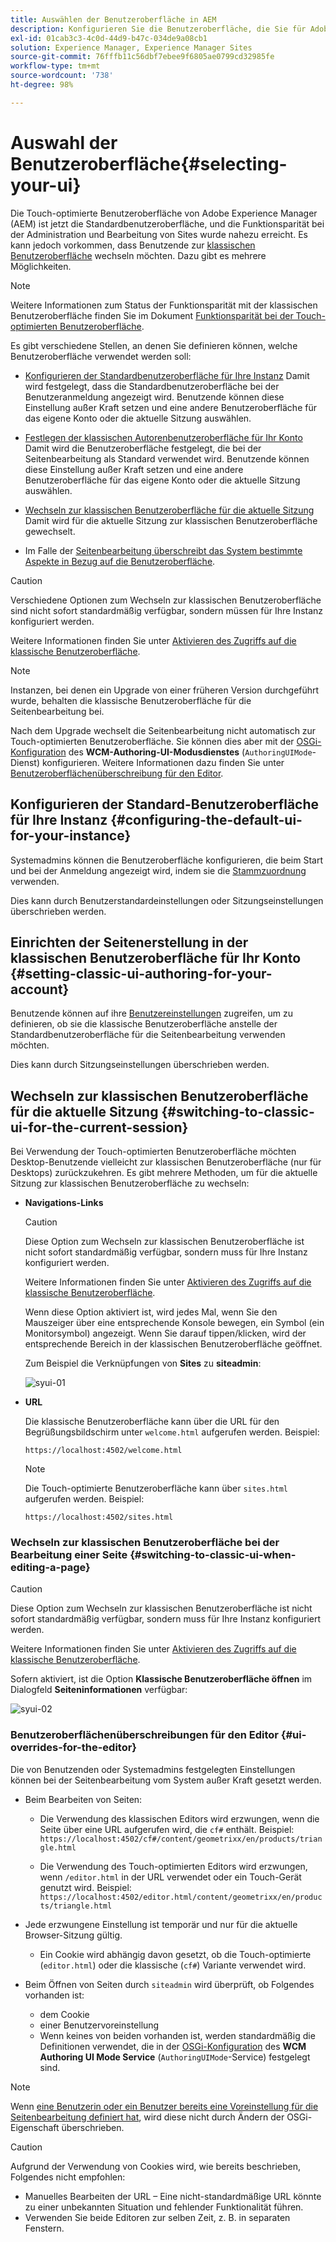 ```yaml
---
title: Auswählen der Benutzeroberfläche in AEM
description: Konfigurieren Sie die Benutzeroberfläche, die Sie für Adobe Experience Manager 6.5 verwenden.
exl-id: 01cab3c3-4c0d-44d9-b47c-034de9a08cb1
solution: Experience Manager, Experience Manager Sites
source-git-commit: 76fffb11c56dbf7ebee9f6805ae0799cd32985fe
workflow-type: tm+mt
source-wordcount: '738'
ht-degree: 98%

---
```


# Auswahl der Benutzeroberfläche{#selecting-your-ui}

Die Touch-optimierte Benutzeroberfläche von Adobe Experience Manager (AEM) ist jetzt die Standardbenutzeroberfläche, und die Funktionsparität bei der Administration und Bearbeitung von Sites wurde nahezu erreicht. Es kann jedoch vorkommen, dass Benutzende zur [klassischen Benutzeroberfläche](/help/sites-classic-ui-authoring/classicui.md) wechseln möchten. Dazu gibt es mehrere Möglichkeiten.

>[!NOTE]
>
>Weitere Informationen zum Status der Funktionsparität mit der klassischen Benutzeroberfläche finden Sie im Dokument [Funktionsparität bei der Touch-optimierten Benutzeroberfläche](/help/release-notes/touch-ui-features-status.md).

Es gibt verschiedene Stellen, an denen Sie definieren können, welche Benutzeroberfläche verwendet werden soll:

* [Konfigurieren der Standardbenutzeroberfläche für Ihre Instanz](#configuring-the-default-ui-for-your-instance)
Damit wird festgelegt, dass die Standardbenutzeroberfläche bei der Benutzeranmeldung angezeigt wird. Benutzende können diese Einstellung außer Kraft setzen und eine andere Benutzeroberfläche für das eigene Konto oder die aktuelle Sitzung auswählen.

* [Festlegen der klassischen Autorenbenutzeroberfläche für Ihr Konto](/help/sites-authoring/select-ui.md#setting-classic-ui-authoring-for-your-account)
Damit wird die Benutzeroberfläche festgelegt, die bei der Seitenbearbeitung als Standard verwendet wird. Benutzende können diese Einstellung außer Kraft setzen und eine andere Benutzeroberfläche für das eigene Konto oder die aktuelle Sitzung auswählen.

* [Wechseln zur klassischen Benutzeroberfläche für die aktuelle Sitzung](#switching-to-classic-ui-for-the-current-session)
Damit wird für die aktuelle Sitzung zur klassischen Benutzeroberfläche gewechselt.

* Im Falle der [Seitenbearbeitung überschreibt das System bestimmte Aspekte in Bezug auf die Benutzeroberfläche](#ui-overrides-for-the-editor).

>[!CAUTION]
>
>Verschiedene Optionen zum Wechseln zur klassischen Benutzeroberfläche sind nicht sofort standardmäßig verfügbar, sondern müssen für Ihre Instanz konfiguriert werden.
>
>Weitere Informationen finden Sie unter [Aktivieren des Zugriffs auf die klassische Benutzeroberfläche](/help/sites-administering/enable-classic-ui.md).

>[!NOTE]
>
>Instanzen, bei denen ein Upgrade von einer früheren Version durchgeführt wurde, behalten die klassische Benutzeroberfläche für die Seitenbearbeitung bei.
>
>Nach dem Upgrade wechselt die Seitenbearbeitung nicht automatisch zur Touch-optimierten Benutzeroberfläche. Sie können dies aber mit der [OSGi-Konfiguration](/help/sites-deploying/configuring-osgi.md) des **WCM-Authoring-UI-Modusdienstes** (`AuthoringUIMode`-Dienst) konfigurieren. Weitere Informationen dazu finden Sie unter [Benutzeroberflächenüberschreibung für den Editor](#ui-overrides-for-the-editor).

## Konfigurieren der Standard-Benutzeroberfläche für Ihre Instanz {#configuring-the-default-ui-for-your-instance}

Systemadmins können die Benutzeroberfläche konfigurieren, die beim Start und bei der Anmeldung angezeigt wird, indem sie die [Stammzuordnung](/help/sites-deploying/osgi-configuration-settings.md#daycqrootmapping) verwenden.

Dies kann durch Benutzerstandardeinstellungen oder Sitzungseinstellungen überschrieben werden.

## Einrichten der Seitenerstellung in der klassischen Benutzeroberfläche für Ihr Konto {#setting-classic-ui-authoring-for-your-account}

Benutzende können auf ihre [Benutzereinstellungen](/help/sites-authoring/user-properties.md#userpreferences) zugreifen, um zu definieren, ob sie die klassische Benutzeroberfläche anstelle der Standardbenutzeroberfläche für die Seitenbearbeitung verwenden möchten.

Dies kann durch Sitzungseinstellungen überschrieben werden.

## Wechseln zur klassischen Benutzeroberfläche für die aktuelle Sitzung {#switching-to-classic-ui-for-the-current-session}

Bei Verwendung der Touch-optimierten Benutzeroberfläche möchten Desktop-Benutzende vielleicht zur klassischen Benutzeroberfläche (nur für Desktops) zurückzukehren. Es gibt mehrere Methoden, um für die aktuelle Sitzung zur klassischen Benutzeroberfläche zu wechseln:

* **Navigations-Links**

  >[!CAUTION]
  >
  >Diese Option zum Wechseln zur klassischen Benutzeroberfläche ist nicht sofort standardmäßig verfügbar, sondern muss für Ihre Instanz konfiguriert werden.
  >
  >
  >Weitere Informationen finden Sie unter [Aktivieren des Zugriffs auf die klassische Benutzeroberfläche](/help/sites-administering/enable-classic-ui.md).

  Wenn diese Option aktiviert ist, wird jedes Mal, wenn Sie den Mauszeiger über eine entsprechende Konsole bewegen, ein Symbol (ein Monitorsymbol) angezeigt. Wenn Sie darauf tippen/klicken, wird der entsprechende Bereich in der klassischen Benutzeroberfläche geöffnet.

  Zum Beispiel die Verknüpfungen von **Sites** zu **siteadmin**: 

  ![syui-01](assets/syui-01.png)

* **URL**

  Die klassische Benutzeroberfläche kann über die URL für den Begrüßungsbildschirm unter `welcome.html` aufgerufen werden. Beispiel:

  `https://localhost:4502/welcome.html`

  >[!NOTE]
  >
  >Die Touch-optimierte Benutzeroberfläche kann über `sites.html` aufgerufen werden. Beispiel:
  >
  >
  >`https://localhost:4502/sites.html`

### Wechseln zur klassischen Benutzeroberfläche bei der Bearbeitung einer Seite {#switching-to-classic-ui-when-editing-a-page}

>[!CAUTION]
>
>Diese Option zum Wechseln zur klassischen Benutzeroberfläche ist nicht sofort standardmäßig verfügbar, sondern muss für Ihre Instanz konfiguriert werden.
>
>Weitere Informationen finden Sie unter [Aktivieren des Zugriffs auf die klassische Benutzeroberfläche](/help/sites-administering/enable-classic-ui.md).

Sofern aktiviert, ist die Option **Klassische Benutzeroberfläche öffnen** im Dialogfeld **Seiteninformationen** verfügbar: 

![syui-02](assets/syui-02.png)

### Benutzeroberflächenüberschreibungen für den Editor {#ui-overrides-for-the-editor}

Die von Benutzenden oder Systemadmins festgelegten Einstellungen können bei der Seitenbearbeitung vom System außer Kraft gesetzt werden.

* Beim Bearbeiten von Seiten:

   * Die Verwendung des klassischen Editors wird erzwungen, wenn die Seite über eine URL aufgerufen wird, die `cf#` enthält. Beispiel:
     `https://localhost:4502/cf#/content/geometrixx/en/products/triangle.html`

   * Die Verwendung des Touch-optimierten Editors wird erzwungen, wenn `/editor.html` in der URL verwendet oder ein Touch-Gerät genutzt wird. Beispiel:
     `https://localhost:4502/editor.html/content/geometrixx/en/products/triangle.html`

* Jede erzwungene Einstellung ist temporär und nur für die aktuelle Browser-Sitzung gültig.

   * Ein Cookie wird abhängig davon gesetzt, ob die Touch-optimierte (`editor.html`) oder die klassische (`cf#`) Variante verwendet wird.

* Beim Öffnen von Seiten durch `siteadmin` wird überprüft, ob Folgendes vorhanden ist:

   * dem Cookie
   * einer Benutzervoreinstellung
   * Wenn keines von beiden vorhanden ist, werden standardmäßig die Definitionen verwendet, die in der [OSGi-Konfiguration](/help/sites-deploying/configuring-osgi.md) des **WCM Authoring UI Mode Service** (`AuthoringUIMode`-Service) festgelegt sind.

>[!NOTE]
>
>Wenn [eine Benutzerin oder ein Benutzer bereits eine Voreinstellung für die Seitenbearbeitung definiert hat](#settingthedefaultauthoringuiforyouraccount), wird diese nicht durch Ändern der OSGi-Eigenschaft überschrieben.

>[!CAUTION]
>
>Aufgrund der Verwendung von Cookies wird, wie bereits beschrieben, Folgendes nicht empfohlen:
>
>* Manuelles Bearbeiten der URL – Eine nicht-standardmäßige URL könnte zu einer unbekannten Situation und fehlender Funktionalität führen.
>* Verwenden Sie beide Editoren zur selben Zeit, z. B. in separaten Fenstern.
